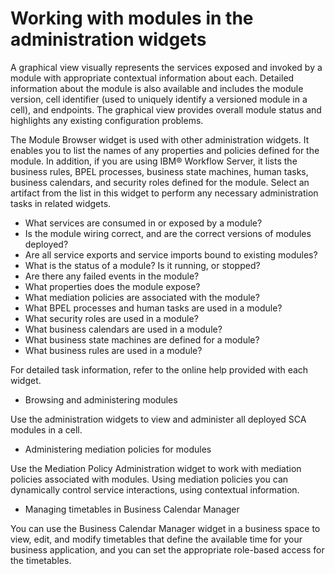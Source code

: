<!-- image -->

# Working with modules in the administration widgets

A graphical view visually represents the services exposed and invoked by a module with
appropriate contextual information about each. Detailed information about the module is also
available and includes the module version, cell identifier (used to uniquely identify a versioned
module in a cell), and endpoints. The graphical view provides overall module status and highlights
any existing configuration problems.

The Module Browser widget is used with other administration widgets. It enables you to list the
names of any properties and policies defined for the module. In addition, if you are using IBM® Workflow
Server, it lists the business rules, BPEL
processes, business state machines, human tasks, business calendars, and security roles defined for
the module. Select an artifact from the list in this widget to perform any necessary administration
tasks in related widgets.

- What services are consumed in or exposed by a module?
- Is the module wiring correct, and are the correct versions of modules deployed?
- Are all service exports and service imports bound to existing modules?
- What is the status of a module? Is it running, or stopped?
- Are there any failed events in the module?
- What properties does the module expose?
- What mediation policies are associated with the module?
- What BPEL processes and human tasks are used in a module?
- What security roles are used in a module?
- What business calendars are used in a module?
- What business state machines are defined for a module?
- What business rules are used in a module?

For detailed task information, refer to the online help provided with each widget.

- Browsing and administering modules

Use the administration widgets to view and administer all deployed SCA modules in a cell.
- Administering mediation policies for modules

Use the Mediation Policy Administration widget to work with mediation policies associated with modules. Using mediation policies you can dynamically control service interactions, using contextual information.
- Managing timetables in Business Calendar Manager

You can use the Business Calendar Manager widget in a business space to view, edit, and modify timetables that define the available time for your business application, and you can set the appropriate role-based access for the timetables.